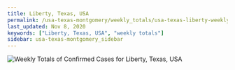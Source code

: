 ```yaml
---
title: Liberty, Texas, USA
permalink: /usa-texas-montgomery/weekly_totals/usa-texas-liberty-weekly_totals.html
last_updated: Nov 8, 2020
keywords: ["Liberty, Texas, USA", "weekly totals"]
sidebar: usa-texas-montgomery_sidebar
---
```


![Weekly Totals of Confirmed Cases for Liberty, Texas, USA](/covid_tracker/images/graphs/usa-texas-liberty-weekly_totals_graph.png)
